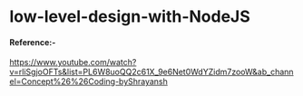 # low-level-design-with-NodeJS

#### Reference:- 
https://www.youtube.com/watch?v=rliSgjoOFTs&list=PL6W8uoQQ2c61X_9e6Net0WdYZidm7zooW&ab_channel=Concept%26%26Coding-byShrayansh
